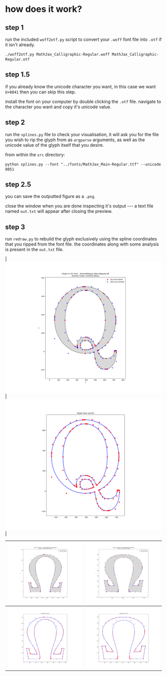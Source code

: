 # how does it work?

## step 1
run the included `woff2otf.py` script to convert your `.woff` font file into `.otf` if it isn't already.

```
./woff2otf.py MathJax_Calligraphic-Regular.woff MathJax_Calligraphic-Regular.otf
```

## step 1.5

if you already know the unicode character you want, in this case we want `U+0041` then you can skip this step.

install the font on your computer by double clicking the `.otf` file. navigate to the character you want and copy it's unicode value.

## step 2

run the `splines.py` file to check your visualisation, it will ask you for the file you wish to rip the glyph from as `argparse` arguments, as well as the unicode value of the glyph itself that you desire.

from within the `src` directory: 
```
python splines.py --font "../fonts/MathJax_Main-Regular.ttf" --unicode 0051
```

## step 2.5

you can save the outputted figure as a `.png`. 

close the window when you are done inspecting it's output --- a text file named `out.txt` will appear after closing the preview.

## step 3

run `redraw.py` to rebuild the glyph exclusively using the spline coordinates that you ripped from the font file. the coordinates along with some analysis is present in the `out.txt` file.

| ![q decomposed](img/q.png) | ![q redrawn](img/q-new.png) |

| ![greek decomposed Omega](img/omega-decomp.png) | ![greek decomposed Omega BOLD](img/omega-decomp-bold.png) |
| --- | --- |
| ![greek redrawn Omega](img/omega-redraw.png)    | ![greek redrawn Omega BOLD](img/omega-redraw-bold.png)     |
